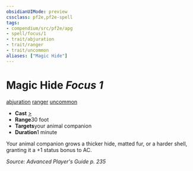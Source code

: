 ```yaml
---
obsidianUIMode: preview
cssclass: pf2e,pf2e-spell
tags:
- compendium/src/pf2e/apg
- spell/focus/1
- trait/abjuration
- trait/ranger
- trait/uncommon
aliases: ["Magic Hide"]
---
```

# Magic Hide *Focus 1*   
[abjuration](../../Rules/traits/abjuration.md)  [ranger](../../Rules/traits/ranger.md)  [uncommon](../../Rules/traits/uncommon.md)  

- **Cast** [>](../../Rules/core-rulebook/chapter-9-playing-the-game.md#Actions "Single Action") 
- **Range**30 foot
- **Targets**your animal companion
- **Duration**1 minute

Your animal companion grows a thicker hide, matted fur, or a harder shell, granting it a +1 status bonus to AC.

*Source: Advanced Player's Guide p. 235*